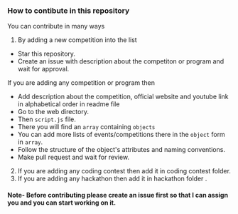 ### How to contibute in this repository 

You can contribute in many ways 

1. By adding a new competition into the list 

- Star this repository.
- Create an issue with description about the competiton or program and wait for approval.

If you are adding any competition or program then

- Add description about the competition, official website and youtube link in alphabetical order in readme file 
- Go to the web directory.
- Then `script.js` file.
- There you will find an `array` containing `objects`
- You can add more lists of events/competitions there in the `object` form in `array`.
- Follow the structure of the object's attributes and naming conventions.
- Make pull request and wait for review.


2. If you are adding any coding contest then add it in coding contest folder.
3. If you are adding any hackathon then add it in hackathon folder .


#### Note- Before contributing please create an issue first so that I can assign you and you can start working on it.

